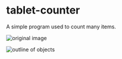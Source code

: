 # tablet-counter

A simple program used to count many items.

![original image](https://github.com/quinson/tablet-counter/blob/master/img/original.gif)

![outline of objects](https://github.com/quinson/tablet-counter/blob/master/img/drawing.gif)
